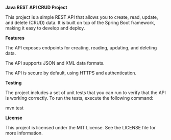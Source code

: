 **Java REST API CRUD Project**

This project is a simple REST API that allows you to create, read, update, and delete (CRUD) data. It is built on top of the Spring Boot framework, making it easy to develop and deploy.

**Features**

The API exposes endpoints for creating, reading, updating, and deleting data.

The API supports JSON and XML data formats.

The API is secure by default, using HTTPS and authentication.

**Testing**

The project includes a set of unit tests that you can run to verify that the API is working correctly. To run the tests, execute the following command:

mvn test

**License**


This project is licensed under the MIT License. See the LICENSE file for more information.
